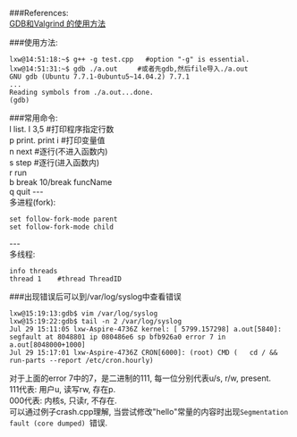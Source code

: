 ###References:</br>
[GDB和Valgrind 的使用方法](http://www.tudou.com/programs/view/_k4KxRcbBKo/)</br>

###使用方法:</br>
```
lxw@14:51:18:~$ g++ -g test.cpp   #option "-g" is essential.
lxw@14:51:31:~$ gdb ./a.out 	#或者先gdb,然后file导入./a.out
GNU gdb (Ubuntu 7.7.1-0ubuntu5~14.04.2) 7.7.1
...
Reading symbols from ./a.out...done.
(gdb)
```

###常用命令:</br>
l	list. l 3,5	#打印程序指定行数</br>
p	print. print i	#打印变量值</br>
n	next	#逐行(不进入函数内)</br>
s	step	#逐行(进入函数内)</br>
r	run</br>
b	break 10/break funcName</br>
q	quit
---</br>
多进程(fork):</br>
```
set follow-fork-mode parent
set follow-fork-mode child
```
---</br>
多线程:</br>
```
info threads
thread 1	#thread ThreadID
```

###出现错误后可以到/var/log/syslog中查看错误</br>
```
lxw@15:19:13:gdb$ vim /var/log/syslog
lxw@15:19:22:gdb$ tail -n 2 /var/log/syslog
Jul 29 15:11:05 lxw-Aspire-4736Z kernel: [ 5799.157298] a.out[5840]: segfault at 8048801 ip 080486e6 sp bfb926a0 error 7 in a.out[8048000+1000]
Jul 29 15:17:01 lxw-Aspire-4736Z CRON[6000]: (root) CMD (   cd / && run-parts --report /etc/cron.hourly)
```
对于上面的error 7中的7，是二进制的111, 每一位分别代表u/s, r/w, present.</br>
111代表: 用户u, 读写rw, 存在p.</br>
000代表: 内核s, 只读r, 不存在.</br>
可以通过例子crash.cpp理解, 当尝试修改"hello"常量的内容时出现`Segmentation fault (core dumped)
`错误.</br>
